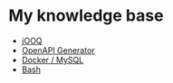 # My knowledge base
* [jOOQ](./jooq)
* [OpenAPI Generator](./openapi-generator)
* [Docker / MySQL](./docker-mysql)
* [Bash](./bash)